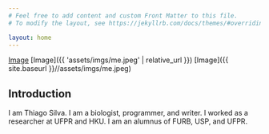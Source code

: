 ```yaml
---
# Feel free to add content and custom Front Matter to this file.
# To modify the layout, see https://jekyllrb.com/docs/themes/#overriding-theme-defaults

layout: home
---
```


[Image](docs/assets/imgs/me.jpeg)
[Image]({{ 'assets/imgs/me.jpeg' | relative_url }})
[Image]({{ site.baseurl }}//assets/imgs/me.jpeg)

## Introduction

I am Thiago Silva. I am a biologist, programmer, and writer. I worked as a researcher at UFPR and HKU. I am an alumnus of FURB, USP, and UFPR.